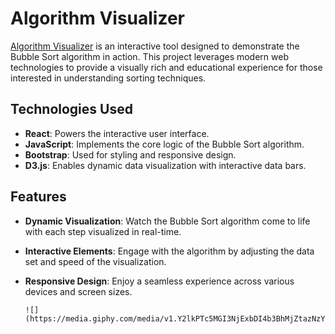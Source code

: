 # Algorithm Visualizer

[Algorithm Visualizer](https://bubblesortvisualization.netlify.app/) is an interactive tool designed to demonstrate the Bubble Sort algorithm in action. This project leverages modern web technologies to provide a visually rich and educational experience for those interested in understanding sorting techniques.

## Technologies Used

- **React**: Powers the interactive user interface.
- **JavaScript**: Implements the core logic of the Bubble Sort algorithm.
- **Bootstrap**: Used for styling and responsive design.
- **D3.js**: Enables dynamic data visualization with interactive data bars.

## Features

- **Dynamic Visualization**: Watch the Bubble Sort algorithm come to life with each step visualized in real-time.
- **Interactive Elements**: Engage with the algorithm by adjusting the data set and speed of the visualization.
- **Responsive Design**: Enjoy a seamless experience across various devices and screen sizes.

      ![](https://media.giphy.com/media/v1.Y2lkPTc5MGI3NjExbDI4b3BhMjZtazNzYjFhOG5tYjI5YW5hcGtjZXdiNnl3eDR4emlheiZlcD12MV9pbnRlcm5hbF9naWZfYnlfaWQmY3Q9Zw/L5LGmjATPfGfZK58tD/giphy.gif)
